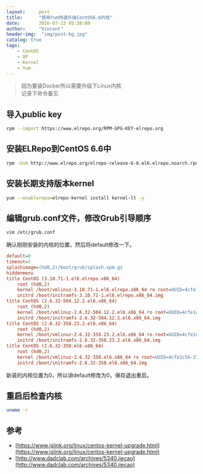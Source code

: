 ```yaml
---
layout:     post
title:      "使用Yum快速升级CentOS6.6内核"
date:       2016-07-23 05:38:00
author:     "Vincent"
header-img:  "img/post-bg.jpg"
catalog: true
tags:
    - CentOS 
    - OP
    - Kernel
    - Yum 
---
```


>
> 因为要装Docker所以需要升级下Linux内核  
> 记录下命令备忘
>


## 导入public key

```sh
rpm --import https://www.elrepo.org/RPM-GPG-KEY-elrepo.org
```

## 安装ELRepo到CentOS 6.6中

```sh
rpm -Uvh http://www.elrepo.org/elrepo-release-6-6.el6.elrepo.noarch.rpm
```

## 安装长期支持版本kernel

```sh
yum --enablerepo=elrepo-kernel install kernel-lt -y
```


## 编辑grub.conf文件，修改Grub引导顺序

```sh
vim /etc/grub.conf
```

确认刚刚安装的内核的位置，然后将default修改一下。

```ini
default=0
timeout=5
splashimage=(hd0,2)/boot/grub/splash.xpm.gz
hiddenmenu
title CentOS (3.10.71-1.el6.elrepo.x86_64)
    root (hd0,2)
    kernel /boot/vmlinuz-3.10.71-1.el6.elrepo.x86_64 ro root=UUID=4cfe1c56-3703-4d36-b57f-7efc1943c6f4 rd_NO_LUKS rd_NO_LVM LANG=en_US.UTF-8 rd_NO_MD SYSFONT=latarcyrheb-sun16 crashkernel=auto  KEYBOARDTYPE=pc KEYTABLE=us rd_NO_DM rhgb quiet elevator=noop
    initrd /boot/initramfs-3.10.71-1.el6.elrepo.x86_64.img
title CentOS (2.6.32-504.12.2.el6.x86_64)
    root (hd0,2)
    kernel /boot/vmlinuz-2.6.32-504.12.2.el6.x86_64 ro root=UUID=4cfe1c56-3703-4d36-b57f-7efc1943c6f4 rd_NO_LUKS rd_NO_LVM LANG=en_US.UTF-8 rd_NO_MD SYSFONT=latarcyrheb-sun16 crashkernel=auto  KEYBOARDTYPE=pc KEYTABLE=us rd_NO_DM rhgb quiet elevator=noop
    initrd /boot/initramfs-2.6.32-504.12.2.el6.x86_64.img
title CentOS (2.6.32-358.23.2.el6.x86_64)
    root (hd0,2)
    kernel /boot/vmlinuz-2.6.32-358.23.2.el6.x86_64 ro root=UUID=4cfe1c56-3703-4d36-b57f-7efc1943c6f4 rd_NO_LUKS rd_NO_LVM LANG=en_US.UTF-8 rd_NO_MD SYSFONT=latarcyrheb-sun16 crashkernel=auto  KEYBOARDTYPE=pc KEYTABLE=us rd_NO_DM rhgb quiet elevator=noop
    initrd /boot/initramfs-2.6.32-358.23.2.el6.x86_64.img
title CentOS (2.6.32-358.el6.x86_64)
    root (hd0,2)
    kernel /boot/vmlinuz-2.6.32-358.el6.x86_64 ro root=UUID=4cfe1c56-3703-4d36-b57f-7efc1943c6f4 rd_NO_LUKS rd_NO_LVM LANG=en_US.UTF-8 rd_NO_MD SYSFONT=latarcyrheb-sun16 crashkernel=auto  KEYBOARDTYPE=pc KEYTABLE=us rd_NO_DM rhgb quiet elevator=noop
    initrd /boot/initramfs-2.6.32-358.el6.x86_64.img
```
新装的内核位置为0，所以讲default修改为0，保存退出重启。

## 重启后检查内核

```sh
uname -r
```


## 参考

- [https://www.jslink.org/linux/centos-kernel-upgrade.html](https://www.jslink.org/linux/centos-kernel-upgrade.html)
- [http://www.dadclab.com/archives/5340.jiecao](http://www.dadclab.com/archives/5340.jiecao)


